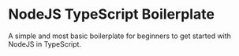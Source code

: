 # NodeJS TypeScript Boilerplate
A simple and most basic boilerplate for beginners to get started with NodeJS  in TypeScript.
